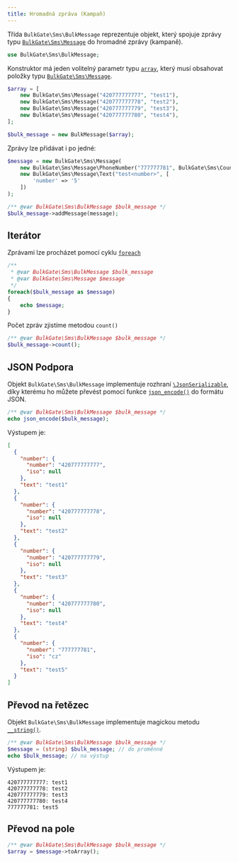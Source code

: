 ```yaml
---
title: Hromadná zpráva (Kampaň)
---
```


Třída `BulkGate\Sms\BulkMessage` reprezentuje objekt, který spojuje zprávy typu [`BulkGate\Sms\Message`](php-sdk-message.md) do hromadné zprávy (kampaně).

``` php
use BulkGate\Sms\BulkMessage;
```

Konstruktor má jeden volitelný parametr typu [`array`](http://php.net/manual/en/language.types.array.php), který musí obsahovat položky typu [`BulkGate\Sms\Message`](php-sdk-message.md).

``` php
$array = [
    new BulkGate\Sms\Message("420777777777", "test1"),
    new BulkGate\Sms\Message("420777777778", "test2"),
    new BulkGate\Sms\Message("420777777779", "test3"),
    new BulkGate\Sms\Message("420777777780", "test4"),
];

$bulk_message = new BulkMessage($array);
```

Zprávy lze přidávat i po jedné:

``` php 
$message = new BulkGate\Sms\Message(
    new BulkGate\Sms\Message\PhoneNumber("777777781", BulkGate\Sms\Country::CZECH_REPUBLIC),
    new BulkGate\Sms\Message\Text("test<number>", [
        'number' => '5'
    ])
);

/** @var BulkGate\Sms\BulkMessage $bulk_message */
$bulk_message->addMessage(message);
```

## Iterátor

Zprávami lze procházet pomocí cyklu [`foreach`](http://php.net/manual/en/control-structures.foreach.php)

``` php 
/** 
 * @var BulkGate\Sms\BulkMessage $bulk_message 
 * @var BulkGate\Sms\Message $message
 */
foreach($bulk_message as $message)
{
    echo $message;
}
```

Počet zpráv zjistíme metodou `count()`

``` php 
/** @var BulkGate\Sms\BulkMessage $bulk_message */
$bulk_message->count();
```

## JSON Podpora

Objekt `BulkGate\Sms\BulkMessage` implementuje rozhraní [`\JsonSerializable`](http://php.net/manual/en/class.jsonserializable.php), díky kterému ho můžete převést pomocí funkce [`json_encode()`](http://php.net/manual/en/function.json-encode.php) do formátu JSON.

``` php
/** @var BulkGate\Sms\BulkMessage $bulk_message */
echo json_encode($bulk_message);
```

Výstupem je:

``` json
[
  {
    "number": {
      "number": "420777777777",
      "iso": null
    },
    "text": "test1"
  },
  {
    "number": {
      "number": "420777777778",
      "iso": null
    },
    "text": "test2"
  },
  {
    "number": {
      "number": "420777777779",
      "iso": null
    },
    "text": "test3"
  },
  {
    "number": {
      "number": "420777777780",
      "iso": null
    },
    "text": "test4"
  },
  {
    "number": {
      "number": "777777781",
      "iso": "cz"
    },
    "text": "test5"
  }
]
```

## Převod na řetězec

Objekt `BulkGate\Sms\BulkMessage` implementuje magickou metodu [`__string()`](http://php.net/manual/en/language.oop5.magic.php#object.tostring).

``` php
/** @var BulkGate\Sms\BulkMessage $bulk_message */
$message = (string) $bulk_message; // do proměnné
echo $bulk_message; // na výstup
```

Výstupem je:
```
420777777777: test1
420777777778: test2
420777777779: test3
420777777780: test4
777777781: test5
```

## Převod na pole 

``` php
/** @var BulkGate\Sms\BulkMessage $bulk_message */
$array = $message->toArray();
```
